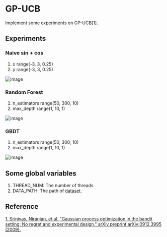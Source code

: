 # GP-UCB
Implement some experiments on GP-UCB[1].

## Experiments
### Naive sin + cos
1. x  range(-3, 3, 0.25)
2. y  range(-3, 3, 0.25)

![image](https://github.com/yxcT-T/GP_UCB/blob/master/result/sin_cos.gif 'sinx + cosx result')

### Random Forest
1. n_estimators  range(50, 300, 10)
2. max_depth     range(1, 10, 1)

![image](https://github.com/yxcT-T/GP_UCB/blob/master/result/RF_Beta_100.gif 'random forest result')

### GBDT
1. n_estimators  range(50, 300, 10)
2. max_depth     range(1, 10, 1)

![image](https://github.com/yxcT-T/GP_UCB/blob/master/result/GBDT_Beta_100.gif 'gbdt result')

## Some global variables
1. THREAD_NUM: The number of threads
2. DATA_PATH: The path of [dataset](http://archive.ics.uci.edu/ml/datasets/Covertype).

## Reference
[1. Srinivas, Niranjan, et al. "Gaussian process optimization in the bandit setting: No regret and experimental design." arXiv preprint arXiv:0912.3995 (2009).](https://arxiv.org/pdf/0912.3995.pdf)

